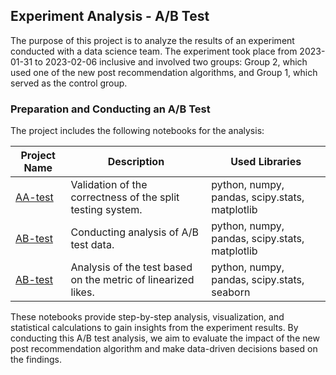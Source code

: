 ## Experiment Analysis - A/B Test

The purpose of this project is to analyze the results of an experiment conducted with a data science team. The experiment took place from 2023-01-31 to 2023-02-06 inclusive and involved two groups: Group 2, which used one of the new post recommendation algorithms, and Group 1, which served as the control group.

### Preparation and Conducting an A/B Test

The project includes the following notebooks for the analysis:

| Project Name | Description | Used Libraries |
|--------------|-------------|----------------|
| [AA-test](aa_test.ipynb) | Validation of the correctness of the split testing system. | python, numpy, pandas, scipy.stats, matplotlib |
| [AB-test](ab_test_1.ipynb) | Conducting analysis of A/B test data. | python, numpy, pandas, scipy.stats, matplotlib |
| [AB-test](ab_test_2.ipynb) | Analysis of the test based on the metric of linearized likes. | python, numpy, pandas, scipy.stats, seaborn |

These notebooks provide step-by-step analysis, visualization, and statistical calculations to gain insights from the experiment results. By conducting this A/B test analysis, we aim to evaluate the impact of the new post recommendation algorithm and make data-driven decisions based on the findings.
